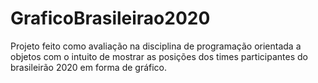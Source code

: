 # GraficoBrasileirao2020
Projeto feito como avaliação na disciplina de programação orientada a objetos com o intuito de mostrar as posições dos times participantes do brasileirão 2020 em forma de gráfico.
